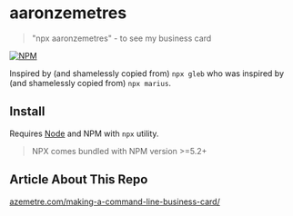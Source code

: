 # aaronzemetres

> &#34;npx aaronzemetres&#34; - to see my business card

[![NPM](https://nodei.co/npm/aaronzemetres.png?compact=true)](https://nodei.co/npm/aaronzemetres/)

Inspired by (and shamelessly copied from) `npx gleb` who was inspired by
(and shamelessly copied from) `npx marius`.

## Install

Requires [Node](https://nodejs.org/en/) and NPM with `npx` utility.

> NPX comes bundled with NPM version >=5.2+

## Article About This Repo

[azemetre.com/making-a-command-line-business-card/](https://azemetre.com/making-a-command-line-business-card/)

